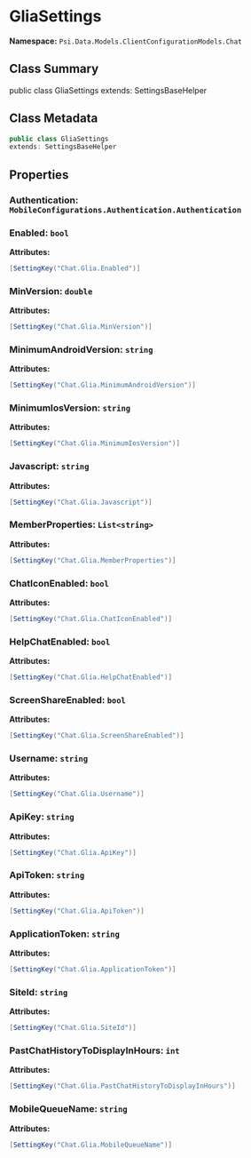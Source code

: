 # GliaSettings

**Namespace:** `Psi.Data.Models.ClientConfigurationModels.Chat`

## Class Summary

public class GliaSettings
extends: SettingsBaseHelper

## Class Metadata

```typescript
public class GliaSettings
extends: SettingsBaseHelper
```

## Properties

### Authentication: `MobileConfigurations.Authentication.Authentication`

### Enabled: `bool`



**Attributes:**
```csharp
[SettingKey("Chat.Glia.Enabled")]
```

### MinVersion: `double`



**Attributes:**
```csharp
[SettingKey("Chat.Glia.MinVersion")]
```

### MinimumAndroidVersion: `string`



**Attributes:**
```csharp
[SettingKey("Chat.Glia.MinimumAndroidVersion")]
```

### MinimumIosVersion: `string`



**Attributes:**
```csharp
[SettingKey("Chat.Glia.MinimumIosVersion")]
```

### Javascript: `string`



**Attributes:**
```csharp
[SettingKey("Chat.Glia.Javascript")]
```

### MemberProperties: `List<string>`



**Attributes:**
```csharp
[SettingKey("Chat.Glia.MemberProperties")]
```

### ChatIconEnabled: `bool`



**Attributes:**
```csharp
[SettingKey("Chat.Glia.ChatIconEnabled")]
```

### HelpChatEnabled: `bool`



**Attributes:**
```csharp
[SettingKey("Chat.Glia.HelpChatEnabled")]
```

### ScreenShareEnabled: `bool`



**Attributes:**
```csharp
[SettingKey("Chat.Glia.ScreenShareEnabled")]
```

### Username: `string`



**Attributes:**
```csharp
[SettingKey("Chat.Glia.Username")]
```

### ApiKey: `string`



**Attributes:**
```csharp
[SettingKey("Chat.Glia.ApiKey")]
```

### ApiToken: `string`



**Attributes:**
```csharp
[SettingKey("Chat.Glia.ApiToken")]
```

### ApplicationToken: `string`



**Attributes:**
```csharp
[SettingKey("Chat.Glia.ApplicationToken")]
```

### SiteId: `string`



**Attributes:**
```csharp
[SettingKey("Chat.Glia.SiteId")]
```

### PastChatHistoryToDisplayInHours: `int`



**Attributes:**
```csharp
[SettingKey("Chat.Glia.PastChatHistoryToDisplayInHours")]
```

### MobileQueueName: `string`



**Attributes:**
```csharp
[SettingKey("Chat.Glia.MobileQueueName")]
```
